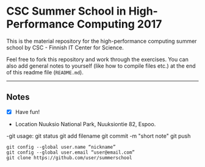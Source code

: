 # CSC Summer School in High-Performance Computing 2017

This is the material repository for the high-performance computing summer school by CSC - Finnish IT Center for Science.

Feel free to fork this repository and work through the exercises. You can also add general notes to yourself (like how to compile files etc.) at the end of this readme file (`README.md`).



---
## Notes
- [x] Have fun!

- Location Nuuksio National Park, Nuuksiontie 82, Espoo.

-git usage: 	git status
		git add filename
		git commit -m "short note"
		git push

	git config --global user.name “nickname”
	git config --global user.email “user@email.com”
	git clone https://github.com/user/summerschool


